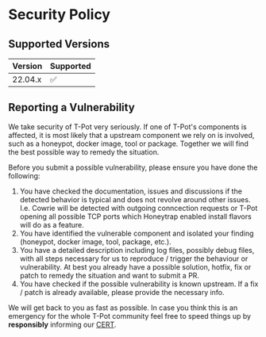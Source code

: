 # Security Policy

## Supported Versions

| Version   | Supported          |
| -------   | ------------------ |
| 22.04.x   | :white_check_mark: |


## Reporting a Vulnerability

We take security of T-Pot very seriously. If one of T-Pot's components is affected, it is most likely that a upstream component we rely on is involved, such as a honeypot, docker image, tool or package. Together we will find the best possible way to remedy the situation.

Before you submit a possible vulnerability, please ensure you have done the following:
1. You have checked the documentation, issues and discussions if the detected behavior is typical and does not revolve around other issues. I.e. Cowrie will be detected with outgoing conncection requests or T-Pot opening all possible TCP ports which Honeytrap enabled install flavors will do as a feature.
2. You have identified the vulnerable component and isolated your finding (honeypot, docker image, tool, package, etc.).
3. You have a detailed description including log files, possibly debug files, with all steps necessary for us to reproduce / trigger the behaviour or vulnerability. At best you already have a possible solution, hotfix, fix or patch to remedy the situation and want to submit a PR. 
4. You have checked if the possible vulnerability is known upstream. If a fix / patch is already available, please provide the necessary info.

We will get back to you as fast as possible. In case you think this is an emergency for the whole T-Pot community feel free to speed things up by **responsibly** informing our [CERT](https://www.telekom.com/en/corporate-responsibility/data-protection-data-security/security/details/introducing-deutsche-telekom-cert-358316).
